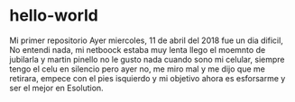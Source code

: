 # hello-world
Mi primer repositorio
Ayer miercoles, 11 de abril del 2018 fue un dia dificil, No entendi nada, mi netboock estaba muy lenta llego el moemnto de jubilarla y martin pinello no le gusto nada cuando sono mi celular, siempre tengo el celu en silencio pero ayer no, me miro mal y me dijo que me retirara, empece con el pies isquierdo y mi objetivo ahora es esforsarme y ser el mejor en Esolution.
